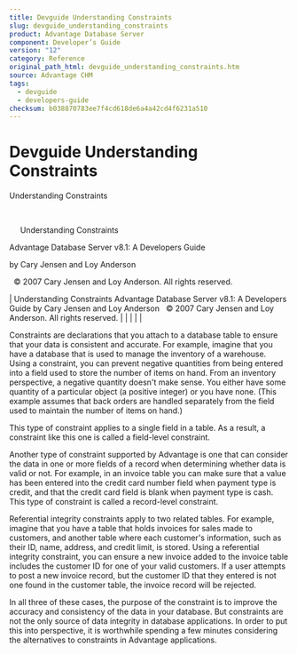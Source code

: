 ```yaml
---
title: Devguide Understanding Constraints
slug: devguide_understanding_constraints
product: Advantage Database Server
component: Developer’s Guide
version: "12"
category: Reference
original_path_html: devguide_understanding_constraints.htm
source: Advantage CHM
tags:
  - devguide
  - developers-guide
checksum: b038870783ee7f4cd618de6a4a42cd4f6231a510
---
```


# Devguide Understanding Constraints

Understanding Constraints

 

     Understanding Constraints

Advantage Database Server v8.1: A Developers Guide

by Cary Jensen and Loy Anderson

  © 2007 Cary Jensen and Loy Anderson. All rights reserved.

| Understanding Constraints  Advantage Database Server v8.1: A Developers Guide  by Cary Jensen and Loy Anderson    © 2007 Cary Jensen and Loy Anderson. All rights reserved. |  |  |  |  |

Constraints are declarations that you attach to a database table to ensure that your data is consistent and accurate. For example, imagine that you have a database that is used to manage the inventory of a warehouse. Using a constraint, you can prevent negative quantities from being entered into a field used to store the number of items on hand. From an inventory perspective, a negative quantity doesn't make sense. You either have some quantity of a particular object (a positive integer) or you have none. (This example assumes that back orders are handled separately from the field used to maintain the number of items on hand.)

This type of constraint applies to a single field in a table. As a result, a constraint like this one is called a field-level constraint.

Another type of constraint supported by Advantage is one that can consider the data in one or more fields of a record when determining whether data is valid or not. For example, in an invoice table you can make sure that a value has been entered into the credit card number field when payment type is credit, and that the credit card field is blank when payment type is cash. This type of constraint is called a record-level constraint.

Referential integrity constraints apply to two related tables. For example, imagine that you have a table that holds invoices for sales made to customers, and another table where each customer's information, such as their ID, name, address, and credit limit, is stored. Using a referential integrity constraint, you can ensure a new invoice added to the invoice table includes the customer ID for one of your valid customers. If a user attempts to post a new invoice record, but the customer ID that they entered is not one found in the customer table, the invoice record will be rejected.

In all three of these cases, the purpose of the constraint is to improve the accuracy and consistency of the data in your database. But constraints are not the only source of data integrity in database applications. In order to put this into perspective, it is worthwhile spending a few minutes considering the alternatives to constraints in Advantage applications.
